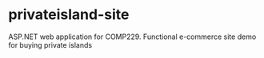 # privateisland-site
ASP.NET web application for COMP229. Functional e-commerce site demo for buying private islands
